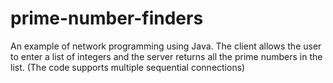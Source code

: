 # prime-number-finders
An example of network programming using Java. The client allows the user to enter a list of integers and the server returns all the prime numbers in the list. (The code supports multiple sequential connections) 
